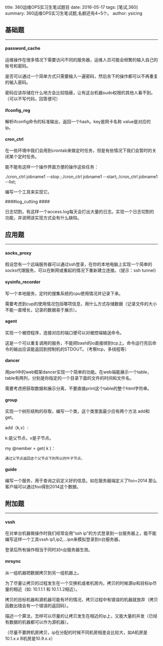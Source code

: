 title: 360运维OPS实习生笔试题目date: 2016-05-17tags: [笔试,360]summary: 360运维OPS实习生笔试题,名额还有4~5个。author: ysicing## 基础题 ##----#### password_cache ####运维操作在很多情况下需要访问不同的服务器，运维人员可能会频繁的输入自己的账号和密码。是否可以通过一个简单方式只需要输入一遍密码，然后余下的操作都可以不再重复的输入密码。密码应该存储在什么地方会比较隐蔽，让有这台机器sudo权限的其他人看不到。（可以不写代码，回答便可）#### ifconfig_reg ####解析ifconfig命令的标准输出，返回一个hash。key是网卡名称 value是对应的ip。#### cron_ctrl ####在一些环境中我们会用到crontab来做定时任务，但是有些情况下我们会暂时的关闭某个定时任务。能不能有这样一个操作界面方便的操作这些任务：./cron_ctrl jobname1 --stop ;./cron_ctrl jobname1 --start;./cron_ctrl jobname1 --list;编写一个工具来实现它。####log_cutting ####日志切割，有这样一个access.log每天会打出大量的日志。实现一个日志切割的功能，并说明该实现方式会有什么缺陷。## 应用题 ##----#### socks_proxy ####假设您有一个远端服务器可以通过ssh登录，在你的本地电脑上实现一个简单的socks代理服务，可以在断网或重起的情况下重新建立连接。（提示：ssh tunnel）#### sysinfo_recorder ####写一个本地服务，定时的搜集系统的cpu使用情况并记录下来。需要考虑到cup的使用情况包括哪项信息，用什么方式存储数据（记录文件的大小不能一直增长，记录的数据易于展示）。#### agent  ####实现一个被控程序，连接对应的端口便可以对被控端输送命令。这是一个可以重复调用的服务，不能把bash的io直接绑到tcp上。命令运行完后命令的输出应该能返回到控制机的STDOUT。（考察tcp，多线程等）#### dancer ####用perl中的web框架dancer实现一个简单的功能。在web端能展示一个table，table有两列，分别是你指定的一个目录下面的文件的时间和文件名。需要考虑把获取数据和展示分离，不要直接print这个table的整个html字符串。#### group ####实现一个树形结构的存取，编写一个类，这个类里面最少应有两个方法 add和get。add（k,v）:    k:是父节点，v是子节点。my @nember = get( k )：    通过父节点返回这个父节点下的所以的叶子节点。#### guide ####编写一个服务，用于查询之前定义好的信息。如在服务器端定义了foo=2014 那么客户端可以通过foo得到2014这个数据。## 附加题 ##----#### vssh ####在对单台机器做操作时我们经常会用“ssh ip”的方式登录到一台服务器上，能不能编写这样一个工具vssh ip1,ip2,...ipn来模拟登录到n台服务器，登录后所有操作相当于同时对n台服务器生效。#### mrsync ####从一组机器把数据拷贝到另一组机器上。为了尽量让拷贝的过程发生在一个交换机或者机房内，拷贝的时候源ip和目标ip尽量的相近（如: 10.1.1.1 和 10.1.1.2相近）。拷贝的目标机器和源机器可能有坏的情况，拷贝过程中有错误的机器就放弃（拷贝函数出错会有一个错误的返回码）。描述一个算法，怎样可以尽量的让拷贝发生在相近的ip上，又能大量的并发（已经有数据的机器都可以作为源机器）。（尽量不要跨机房拷贝，ip在分配的时候不同机房相差会比较大，如A机房是10.1.x.x B机房是10.9.x.x）<!--try it study hard then before !!!-->